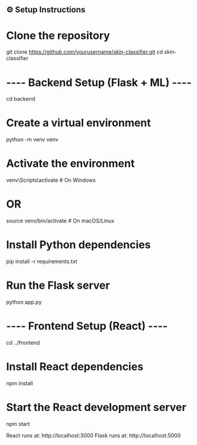 ## ⚙️ Setup Instructions

# Clone the repository
git clone https://github.com/yourusername/skin-classifier.git
cd skin-classifier

# ---- Backend Setup (Flask + ML) ----
cd backend

# Create a virtual environment
python -m venv venv

# Activate the environment
venv\Scripts\activate        # On Windows
# OR
source venv/bin/activate     # On macOS/Linux

# Install Python dependencies
pip install -r requirements.txt

# Run the Flask server
python app.py

# ---- Frontend Setup (React) ----
cd ../frontend

# Install React dependencies
npm install

# Start the React development server
npm start

React runs at:   http://localhost:3000
Flask runs at:   http://localhost:5000
